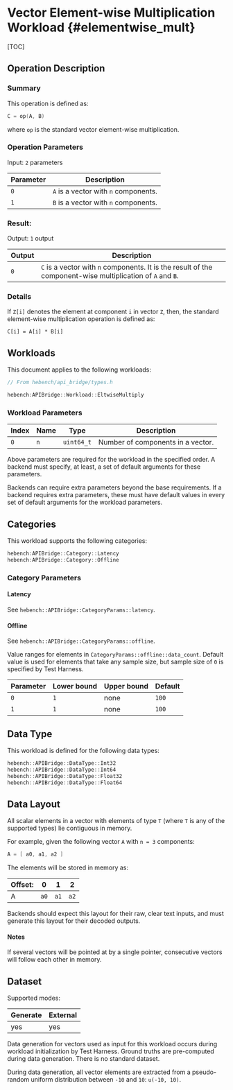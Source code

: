 Vector Element-wise Multiplication Workload {#elementwise_mult}
========================

[TOC]

## Operation Description

### Summary
This operation is defined as:

```cpp
C = op(A, B)
```

where `op` is the standard vector element-wise multiplication.

### Operation Parameters

Input: `2` parameters

| Parameter | Description |
|-|-|
| `0` | `A` is a vector with `n` components. |
| `1` | `B` is a vector with `n` components. |

### Result:

Output: `1` output

| Output | Description |
|-|-|
| `0` | `C` is a vector with `n` components. It is the result of the component-wise multiplication of `A` and `B`. |

### Details

If `Z[i]` denotes the element at component `i` in vector `Z`, then, the standard element-wise multiplication operation is defined as:

```
C[i] = A[i] * B[i]
```

## Workloads

This document applies to the following workloads:

```cpp
// From hebench/api_bridge/types.h

hebench:APIBridge::Workload::EltwiseMultiply
```

### Workload Parameters

| Index | Name | Type | Description |
|-|-|-|-|
| `0` | `n` | `uint64_t` | Number of components in a vector. |

Above parameters are required for the workload in the specified order. A backend must specify, at least, a set of default arguments for these parameters.

Backends can require extra parameters beyond the base requirements. If a backend requires extra parameters, these must have default values in every set of default arguments for the workload parameters.

## Categories
This workload supports the following categories:

```cpp
hebench:APIBridge::Category::Latency
hebench:APIBridge::Category::Offline
```

### Category Parameters
#### Latency
See `hebench::APIBridge::CategoryParams::latency`.

#### Offline
See `hebench::APIBridge::CategoryParams::offline`.

Value ranges for elements in `CategoryParams::offline::data_count`. Default value is used for elements that take any sample size, but sample size of `0` is specified by Test Harness.

| Parameter | Lower bound | Upper bound | Default |
|-|-|-|-|
| `0` | `1` | none |`100` | 
| `1` | `1` | none |`100` | 

## Data Type

This workload is defined for the following data types:

```cpp
hebench::APIBridge::DataType::Int32
hebench::APIBridge::DataType::Int64
hebench::APIBridge::DataType::Float32
hebench::APIBridge::DataType::Float64
```

## Data Layout
All scalar elements in a vector with elements of type `T` (where `T` is any of the supported types) lie contiguous in memory.

For example, given the following vector `A` with `n = 3` components:

```cpp
A = [ a0, a1, a2 ]
```

The elements will be stored in memory as:

| Offset: | 0 | 1 | 2 |
|-|-|-|-|
|A| `a0`  | `a1`  | `a2`  |

Backends should expect this layout for their raw, clear text inputs, and must generate this layout for their decoded outputs.

#### Notes
If several vectors will be pointed at by a single pointer, consecutive vectors will follow each other in memory.

## Dataset
Supported modes:

| Generate | External |
|-|-|
| yes | yes |

Data generation for vectors used as input for this workload occurs during workload initialization by Test Harness. Ground truths are pre-computed during data generation. There is no standard dataset.

During data generation, all vector elements are extracted from a pseudo-random uniform distribution between `-10` and `10`: `u(-10, 10)`.
